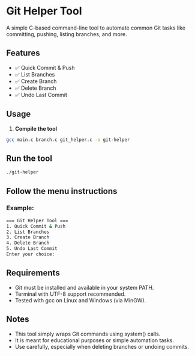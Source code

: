 # Git Helper Tool

A simple C-based command-line tool to automate common Git tasks like committing, pushing, listing branches, and more.

## Features

- ✅ Quick Commit & Push
- ✅ List Branches
- ✅ Create Branch
- ✅ Delete Branch
- ✅ Undo Last Commit

## Usage

1. **Compile the tool**  
```bash
gcc main.c branch.c git_helper.c -o git-helper
```

## Run the tool

```bash
./git-helper
```
## Follow the menu instructions
### Example:
```bash
=== Git Helper Tool ===
1. Quick Commit & Push
2. List Branches
3. Create Branch
4. Delete Branch
5. Undo Last Commit
Enter your choice:
```

## Requirements
- Git must be installed and available in your system PATH.
- Terminal with UTF-8 support recommended.
- Tested with gcc on Linux and Windows (via MinGW).

## Notes
- This tool simply wraps Git commands using system() calls.
- It is meant for educational purposes or simple automation tasks.
- Use carefully, especially when deleting branches or undoing commits.